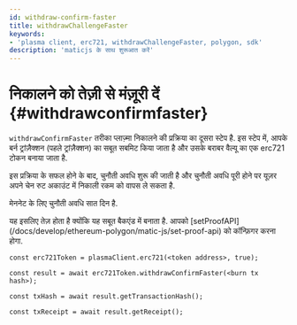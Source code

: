 ```yaml
---
id: withdraw-confirm-faster
title: withdrawChallengeFaster
keywords:
- 'plasma client, erc721, withdrawChallengeFaster, polygon, sdk'
description: 'maticjs के साथ शुरूआत करें'
---
```


# निकालने को तेज़ी से मंज़ूरी दें {#withdrawconfirmfaster}

`withdrawConfirmFaster` तरीका प्लाज़्मा निकालने की प्रक्रिया का दूसरा स्टेप है. इस स्टेप में, आपके बर्न ट्रांज़ैक्शन (पहले ट्रांज़ैक्शन) का सबूत सबमिट किया जाता है और उसके बराबर वैल्यू का एक erc721 टोकन बनाया जाता है.

इस प्रक्रिया के सफल होने के बाद, चुनौती अवधि शुरू की जाती है और चुनौती अवधि पूरी होने पर यूज़र अपने चेन रुट अकाउंट में निकाली रकम को वापस ले सकता है.

मेननेट के लिए चुनौती अवधि सात दिन है.

<div class="highlight mb-20px mt-20px">
यह इसलिए तेज़ होता है क्योंकि यह सबूत बैकएंड में बनाता है. आपको [setProofAPI](/docs/develop/ethereum-polygon/matic-js/set-proof-api) को कॉन्फ़िगर करना होगा.
</div>

```
const erc721Token = plasmaClient.erc721(<token address>, true);

const result = await erc721Token.withdrawConfirmFaster(<burn tx hash>);

const txHash = await result.getTransactionHash();

const txReceipt = await result.getReceipt();

```
